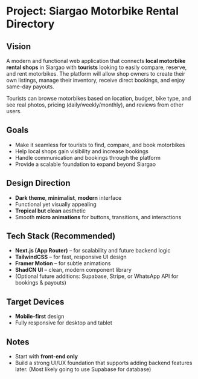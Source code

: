 # Project: Siargao Motorbike Rental Directory

## Vision
A modern and functional web application that connects **local motorbike rental shops** in Siargao with **tourists** looking to easily compare, reserve, and rent motorbikes. The platform will allow shop owners to create their own listings, manage their inventory, receive direct bookings, and enjoy same-day payouts.

Tourists can browse motorbikes based on location, budget, bike type, and see real photos, pricing (daily/weekly/monthly), and reviews from other users.

## Goals
- Make it seamless for tourists to find, compare, and book motorbikes
- Help local shops gain visibility and increase bookings
- Handle communication and bookings through the platform
- Provide a scalable foundation to expand beyond Siargao

## Design Direction
- **Dark theme**, **minimalist**, **modern** interface
- Functional yet visually appealing
- **Tropical but clean** aesthetic
- Smooth **micro animations** for buttons, transitions, and interactions

## Tech Stack (Recommended)
- **Next.js (App Router)** – for scalability and future backend logic
- **TailwindCSS** – for fast, responsive UI design
- **Framer Motion** – for subtle animations
- **ShadCN UI** – clean, modern component library
- (Optional future additions: Supabase, Stripe, or WhatsApp API for bookings & payouts)

## Target Devices
- **Mobile-first** design
- Fully responsive for desktop and tablet

## Notes
- Start with **front-end only**
- Build a strong UI/UX foundation that supports adding backend features later. (Most likely going to use Supabase for database)
